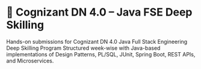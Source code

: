 # 🚀 Cognizant DN 4.0 – Java FSE Deep Skilling 
Hands-on submissions for Cognizant DN 4.0 Java Full Stack Engineering Deep Skilling Program
Structured week-wise with Java-based implementations of Design Patterns, PL/SQL, JUnit, Spring Boot, REST APIs, and Microservices.

